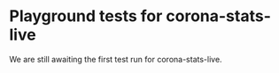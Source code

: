 # Playground tests for corona-stats-live
We are still awaiting the first test run for corona-stats-live.
